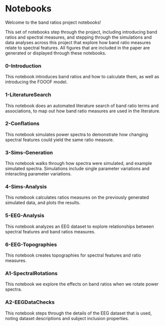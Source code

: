 # Notebooks

Welcome to the band ratios project notebooks!

This set of notebooks step through the project, including introducing band ratios and spectral measures, and stepping through the simulations and data analyses across this project that explore how band ratio measures relate to spectral features. All figures that are included in the paper are generated or displayed through these notebooks.

### 0-Introduction

This notebook introduces band ratios and how to calculate them, as well as introducing the FOOOF model.

### 1-LiteratureSearch

This notebook does an automated literature search of band ratio terms and associations, to map out how band ratio measures are used in the literature.

### 2-Conflations

This notebook simulates power spectra to demonstrate how changing spectral features could yield the same ratio measure.

### 3-Sims-Generation

This notebook walks through how spectra were simulated, and example simulated spectra. Simulations include single parameter variations and interacting parameter variations.

### 4-Sims-Analysis

This notebook calculates ratios measures on the previously generated simulated data, and plots the results.

### 5-EEG-Analysis

This notebook analyzes an EEG dataset to explore relationships between spectral features and band ratios measures.

### 6-EEG-Topographies

This notebook creates topographies for spectral features and ratio measures.

### A1-SpectralRotations

This notebook we explore the effects on band ratios when we rotate power spectra.

### A2-EEGDataChecks

This notebook steps through the details of the EEG dataset that is used, noting dataset descriptions and subject inclusion properties.
